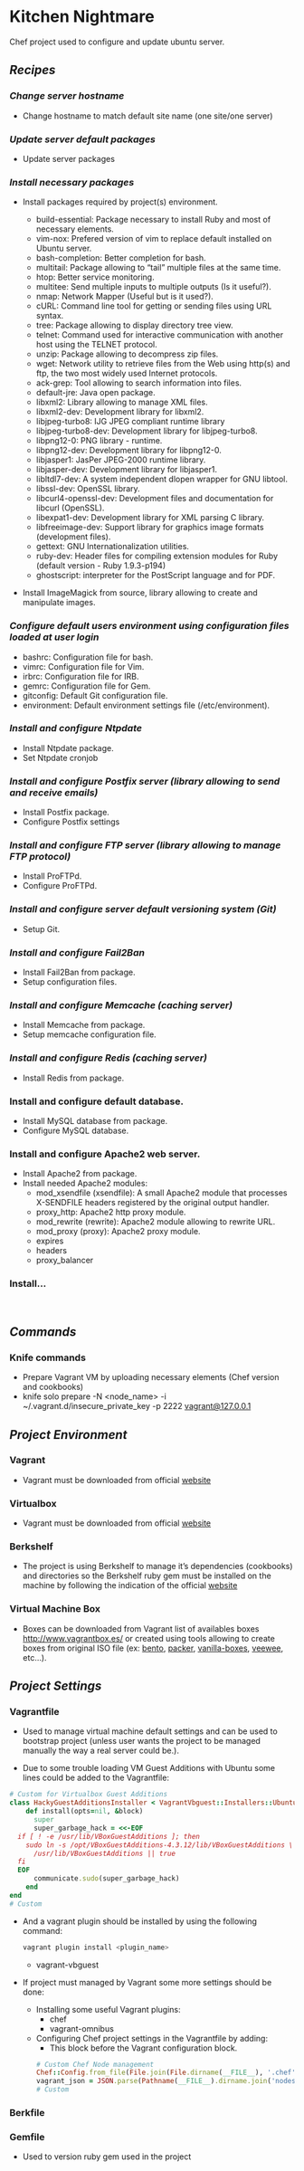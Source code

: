 Kitchen Nightmare
=================

Chef project used to configure and update ubuntu server.

*Recipes*
---------

### *Change server hostname*

-   Change hostname to match default site name (one site/one server)

### *Update server default packages*

-   Update server packages

### *Install necessary packages*

-   Install packages required by project(s) environment.
    -   build-essential: Package necessary to install Ruby and most of
        necessary elements.
    -   vim-nox: Prefered version of vim to replace default installed on
        Ubuntu server.
    -   bash-completion: Better completion for bash.
    -   multitail: Package allowing to “tail” multiple files at the same
        time.
    -   htop: Better service monitoring.
    -   multitee: Send multiple inputs to multiple outputs (Is it
        useful?).
    -   nmap: Network Mapper (Useful but is it used?).
    -   cURL: Command line tool for getting or sending files using URL
        syntax.
    -   tree: Package allowing to display directory tree view.
    -   telnet: Command used for interactive communication with another
        host using the TELNET protocol.
    -   unzip: Package allowing to decompress zip files.
    -   wget: Network utility to retrieve files from the Web using
        http(s) and ftp, the two most widely used Internet protocols.
    -   ack-grep: Tool allowing to search information into files.
    -   default-jre: Java open package.
    -   libxml2: Library allowing to manage XML files.
    -   libxml2-dev: Development library for libxml2.
    -   libjpeg-turbo8: IJG JPEG compliant runtime library
    -   libjpeg-turbo8-dev: Development library for libjpeg-turbo8.
    -   libpng12-0: PNG library - runtime.
    -   libpng12-dev: Development library for libpng12-0.
    -   libjasper1: JasPer JPEG-2000 runtime library.
    -   libjasper-dev: Development library for libjasper1.
    -   libltdl7-dev: A system independent dlopen wrapper for GNU
        libtool.
    -   libssl-dev: OpenSSL library.
    -   libcurl4-openssl-dev: Development files and documentation for
        libcurl (OpenSSL).
    -   libexpat1-dev: Development library for XML parsing C library.
    -   libfreeimage-dev: Support library for graphics image formats
        (development files).
    -   gettext: GNU Internationalization utilities.
    -   ruby-dev: Header files for compiling extension modules for Ruby
        (default version - Ruby 1.9.3-p194)
    -   ghostscript: interpreter for the PostScript language and for
        PDF.

-   Install ImageMagick from source, library allowing to create and
    manipulate images.

### *Configure default users environment using configuration files loaded at user login*

-   bashrc: Configuration file for bash.
-   vimrc: Configuration file for Vim.
-   irbrc: Configuration file for IRB.
-   gemrc: Configuration file for Gem.
-   gitconfig: Default Git configuration file.
-   environment: Default environment settings file (/etc/environment).

### *Install and configure Ntpdate*

-   Install Ntpdate package.
-   Set Ntpdate cronjob

### *Install and configure Postfix server (library allowing to send and receive emails)*

-   Install Postfix package.
-   Configure Postfix settings

### *Install and configure FTP server (library allowing to manage FTP protocol)*

-   Install ProFTPd.
-   Configure ProFTPd.

### *Install and configure server default versioning system (Git)*

-   Setup Git.

### *Install and configure Fail2Ban*

-   Install Fail2Ban from package.
-   Setup configuration files.

### *Install and configure Memcache (caching server)*

-   Install Memcache from package.
-   Setup memcache configuration file.

### *Install and configure Redis (caching server)*

-   Install Redis from package.

### Install and configure default database.

-   Install MySQL database from package.
-   Configure MySQL database.

### Install and configure Apache2 web server.

-   Install Apache2 from package.
-   Install needed Apache2 modules:
    -   mod\_xsendfile (xsendfile): A small Apache2 module that
        processes X-SENDFILE headers registered by the original output
        handler.
    -   proxy\_http: Apache2 http proxy module.
    -   mod\_rewrite (rewrite): Apache2 module allowing to rewrite URL.
    -   mod\_proxy (proxy): Apache2 proxy module.
    -   expires
    -   headers
    -   proxy\_balancer

### Install…

<br />

*Commands*
----------

### Knife commands

-   Prepare Vagrant VM by uploading necessary elements (Chef version and
    cookbooks)
-   knife solo prepare -N <node_name> -i
    \~/.vagrant.d/insecure\_private\_key -p 2222 vagrant@127.0.0.1

*Project Environment*
---------------------

### Vagrant

-   Vagrant must be downloaded from official
    [website](http://vagrantup.com/)

### Virtualbox

-   Vagrant must be downloaded from official
    [website](http://virtualbox.org/)

### Berkshelf

-   The project is using Berkshelf to manage it’s dependencies
    (cookbooks) and directories so the Berkshelf ruby gem must be
    installed on the machine by following the indication of the official
    [website](http://berkshelf.com/)

### Virtual Machine Box

-   Boxes can be downloaded from Vagrant list of availables boxes
    <http://www.vagrantbox.es/> or created using tools allowing to
    create boxes from original ISO file (ex:
    [bento](https://github.com/opscode/bento/),
    [packer](https://github.com/mitchellh/packer),
    [vanilla-boxes](https://github.com/teohm/vanilla-boxes),
    [veewee](https://github.com/jedi4ever/veewee), etc…).

*Project Settings*
------------------

### Vagrantfile

-   Used to manage virtual machine default settings and can be used to
    bootstrap project (unless user wants the project to be managed
    manually the way a real server could be.).

-   Due to some trouble loading VM Guest Additions with Ubuntu some
    lines could be added to the Vagrantfile:

  ```ruby
  # Custom for Virtualbox Guest Additions
  class HackyGuestAdditionsInstaller < VagrantVbguest::Installers::Ubuntu
      def install(opts=nil, &block)
        super
        super_garbage_hack = <<-EOF
    if [ ! -e /usr/lib/VBoxGuestAdditions ]; then
      sudo ln -s /opt/VBoxGuestAdditions-4.3.12/lib/VBoxGuestAdditions \
        /usr/lib/VBoxGuestAdditions || true
    fi
    EOF
        communicate.sudo(super_garbage_hack)
      end
  end
  # Custom
  ```
  - And a vagrant plugin should be installed by using the following command:
    ```bash
    vagrant plugin install <plugin_name>
    ```
    - vagrant-vbguest

- If project must managed by Vagrant some more settings should be done:
  - Installing some useful Vagrant plugins:
    - chef
    - vagrant-omnibus
  - Configuring Chef project settings in the Vagrantfile by adding:
    - This block before the Vagrant configuration block.
    ```ruby
    # Custom Chef Node management
    Chef::Config.from_file(File.join(File.dirname(__FILE__), '.chef', 'knife.rb'))
    vagrant_json = JSON.parse(Pathname(__FILE__).dirname.join('nodes', (ENV['NODE'] || 'kn_deployer.json')).read)
    # Custom
    ```

### Berkfile

### Gemfile

-   Used to version ruby gem used in the project



<br>
<br>
<br>
